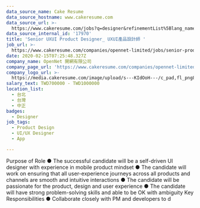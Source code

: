 ```yaml
---
data_source_name: Cake Resume
data_source_hostname: www.cakeresume.com
data_source_url: >-
  https://www.cakeresume.com/jobs?q=designer&refinementList%5Blang_name%5D%5B0%5D=English&refinementList%5Bsalary_type%5D=per_year
data_source_internal_id: '17970'
title: 'Senior UXUI Product Designer_ UXUI產品設計師 '
job_url: >-
  https://www.cakeresume.com/companies/opennet-limited/jobs/senior-product-designer_-senior-product-designer
date: 2020-02-15T07:25:48.327Z
company_name: OpenNet 開網有限公司
company_page_url: 'https://www.cakeresume.com/companies/opennet-limited'
company_logo_url: >-
  https://media.cakeresume.com/image/upload/s---KIdOoH---/c_pad,fl_png8,h_200,w_200/v1574663536/bzaybcelyff1kqaqhhmr.png
salary_text: TWD700000 - TWD1000000
location_list:
  - 台北
  - 台灣
  - 中正
badges:
  - Designer
job_tags:
  - Product Design
  - UI/UX Designer
  - App

---
```


Purpose of Role ● The successful candidate will be a self-driven UI designer with experience in mobile product mindset ● The candidate will work on ensuring that all user-experience journeys across all products and channels are smooth and intuitive interactions ● The candidate will be passionate for the product, design and user experience ● The candidate will have strong problem-solving skills and able to be OK with ambiguity Key Responsibilities ● Collaborate closely with PM and developers to d